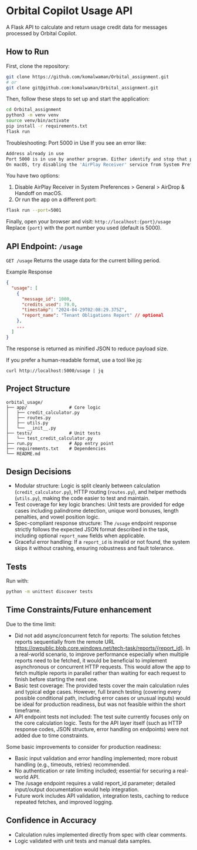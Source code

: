 # Orbital Copilot Usage API

A Flask API to calculate and return usage credit data for messages processed by Orbital Copilot.

## How to Run

First, clone the repository:

```bash
git clone https://github.com/komalwaman/Orbital_assignment.git
# or
git clone git@github.com:komalwaman/Orbital_assignment.git
```

Then, follow these steps to set up and start the application:

```bash
cd Orbital_assignment
python3 -m venv venv
source venv/bin/activate
pip install -r requirements.txt
flask run
```

Troubleshooting: Port 5000 in Use
If you see an error like:

```bash
Address already in use
Port 5000 is in use by another program. Either identify and stop that program, or start the server with a different port.
On macOS, try disabling the 'AirPlay Receiver' service from System Preferences -> General -> AirDrop & Handoff.
```

You have two options:

1. Disable AirPlay Receiver in System Preferences > General > AirDrop & Handoff on macOS.
2. Or run the app on a different port:

```bash
flask run --port=5001
```

Finally, open your browser and visit: `http://localhost:{port}/usage` 
Replace `{port}` with the port number you used (default is 5000).

## API Endpoint: `/usage`
```GET /usage```
Returns the usage data for the current billing period.

Example Response
```json
{
  "usage": [
    {
      "message_id": 1000,
      "credits_used": 79.0,
      "timestamp": "2024-04-29T02:08:29.375Z",
      "report_name": "Tenant Obligations Report" // optional
    },
    ...
  ]
}
```

The response is returned as minified JSON to reduce payload size.

If you prefer a human-readable format, use a tool like jq:

```
curl http://localhost:5000/usage | jq
```

## Project Structure

```
orbital_usage/
├── app/                # Core logic
│   ├── credit_calculator.py
│   ├── routes.py
│   ├── utils.py
│   └── __init__.py
├── tests/              # Unit tests
│   └── test_credit_calculator.py
├── run.py              # App entry point
├── requirements.txt    # Dependencies
└── README.md
```

## Design Decisions

- Modular structure: Logic is split cleanly between calculation (`credit_calculator.py`), HTTP routing (`routes.py`), and helper methods (`utils.py`), making the code easier to test and maintain.
- Test coverage for key logic branches: Unit tests are provided for edge cases including palindrome detection, unique word bonuses, length penalties, and vowel position logic.
- Spec-compliant response structure: The `/usage` endpoint response strictly follows the expected JSON format described in the task, including optional `report_name` fields when applicable.
- Graceful error handling: If a `report_id` is invalid or not found, the system skips it without crashing, ensuring robustness and fault tolerance.

## Tests

Run with:
```bash
python -m unittest discover tests
```

## Time Constraints/Future enhancement

Due to the time limit:
- Did not add async/concurrent fetch for reports: The solution fetches reports sequentially from the remote URL https://owpublic.blob.core.windows.net/tech-task/reports/{report_id}. In a real-world scenario, to improve performance especially when multiple reports need to be fetched, it would be beneficial to implement asynchronous or concurrent HTTP requests. This would allow the app to fetch multiple reports in parallel rather than waiting for each request to finish before starting the next one.
- Basic test coverage: The provided tests cover the main calculation rules and typical edge cases. However, full branch testing (covering every possible conditional path, including error cases or unusual inputs) would be ideal for production readiness, but was not feasible within the short timeframe.
- API endpoint tests not included: The test suite currently focuses only on the core calculation logic. Tests for the API layer itself (such as HTTP response codes, JSON structure, error handling on endpoints) were not added due to time constraints.

Some basic improvements to consider for production readiness:

- Basic input validation and error handling implemented; more robust handling (e.g., timeouts, retries) recommended.
- No authentication or rate limiting included; essential for securing a real-world API.
- The /usage endpoint requires a valid report_id parameter; detailed input/output documentation would help integration.
- Future work includes API validation, integration tests, caching to reduce repeated fetches, and improved logging.

## Confidence in Accuracy

- Calculation rules implemented directly from spec with clear comments.
- Logic validated with unit tests and manual data samples.

